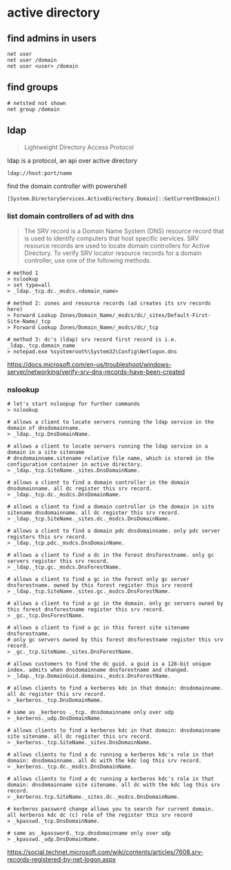# active directory

## find admins in users

    net user
    net user /domain
    net user <user> /domain

## find groups

    # netsted not shown
    net group /domain

## ldap

> Lightweight Directory Access Protocol

ldap is a protocol, an api over active directory
    
    ldap://host:port/name

find the domain controller with powershell

    [System.DirectoryServices.ActiveDirectory.Domain]::GetCurrentDomain()

### list domain controllers of ad with dns

> The SRV record is a Domain Name System (DNS) resource record that is used to identify computers that host specific services. SRV resource records are used to locate domain controllers for Active Directory. To verify SRV locator resource records for a domain controller, use one of the following methods.

    # method 1
    > nslookup
    > set type=all
    > _ldap._tcp.dc._msdcs.<domain_name>
    
    # method 2: zones and resource records (ad creates its srv records here)
    > Forward Lookup Zones/Domain_Name/_msdcs/dc/_sites/Default-First-Site-Name/_tcp
    > Forward Lookup Zones/Domain_Name/_msdcs/dc/_tcp
    
    # method 3: dc's (ldap) srv record first record is i.e. _ldap._tcp.domain_name
    > notepad.exe %systemroot%\System32\Config\Netlogon.dns

https://docs.microsoft.com/en-us/troubleshoot/windows-server/networking/verify-srv-dns-records-have-been-created

### nslookup

    # let's start nsloopup for further commands
    > nslookup

    # allows a client to locate servers running the ldap service in the domain of dnsdomainname.
    > _ldap._tcp.DnsDomainName.

    # allows a client to locate servers running the ldap service in a domain in a site sitename
    # dnsdomainname.sitename relative file name, which is stored in the configuration container in active directory.
    > _ldap._tcp.SiteName._sites.DnsDomainName.

    # allows a client to find a domain controller in the domain dnsdomainname. all dc register this srv record.
    > _ldap._tcp.dc._msdcs.DnsDomainName.

    # allows a client to find a domain controller in the domain in site sitename dnsdomainname. all dc register this srv record.
    > _ldap._tcp.SiteName._sites.dc._msdcs.DnsDomainName.

    # allows a client to find a domain pdc dnsdomainname. only pdc server registers this srv record.
    > _ldap._tcp.pdc._msdcs.DnsDomainName.

    # allows a client to find a dc in the forest dnsforestname. only gc servers register this srv record.
    > _ldap._tcp.gc._msdcs.DnsForestName.

    # allows a client to find a gc in the forest only gc server dnsforestname. owned by this forest register this srv record
    > _ldap._tcp.SiteName._sites.gc._msdcs.DnsForestName.

    # allows a client to find a gc in the domain. only gc servers owned by this forest dnsforestname register this srv record.
    > _gc._tcp.DnsForestName.

    # allows a client to find a gc in this forest site sitename dnsforestname.
    # only gc servers owned by this forest dnsforestname register this srv record.
    > _gc._tcp.SiteName._sites.DnsForestName.

    # allows customers to find the dc guid. a guid is a 128-bit unique index. admits when dnsdomainname dnsforestname and changed.
    > _ldap._tcp.DomainGuid.domains._msdcs.DnsForestName.

    # allows clients to find a kerberos kdc in that domain: dnsdomainname. all dc register this srv record.
    > _kerberos._tcp.DnsDomainName.

    # same as _kerberos ._tcp. dnsdomainname only over udp
    > _kerberos._udp.DnsDomainName.

    # allows clients to find a kerberos kdc in that domain: dnsdomainname site sitename. all dc register this srv record.
    > _kerberos._tcp.SiteName._sites.DnsDomainName.

    # allows clients to find a dc running a kerberos kdc's role in that domain: dnsdomainname. all dc with the kdc log this srv record.
    > _kerberos._tcp.dc._msdcs.DnsDomainName.

    # allows clients to find a dc running a kerberos kdc's role in that domain: dnsdomainname site sitename. all dc with the kdc log this srv record.
    > _kerberos.tcp.SiteName._sites.dc._msdcs.DnsDomainName.

    # kerberos password change allows you to search for current domain. all kerberos kdc dc (c) role of the register this srv record
    > _kpasswd._tcp.DnsDomainName.

    # same as _kpassword._tcp.dnsdomainname only over udp
    > _kpasswd._udp.DnsDomainName.

https://social.technet.microsoft.com/wiki/contents/articles/7608.srv-records-registered-by-net-logon.aspx
